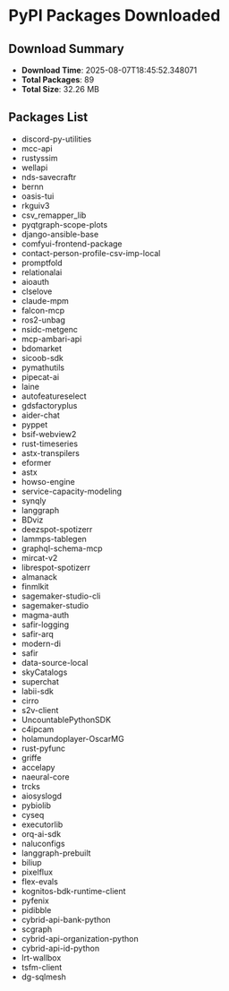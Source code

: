 # PyPI Packages Downloaded

## Download Summary
- **Download Time**: 2025-08-07T18:45:52.348071
- **Total Packages**: 89
- **Total Size**: 32.26 MB

## Packages List
- discord-py-utilities
- mcc-api
- rustyssim
- wellapi
- nds-savecraftr
- bernn
- oasis-tui
- rkguiv3
- csv_remapper_lib
- pyqtgraph-scope-plots
- django-ansible-base
- comfyui-frontend-package
- contact-person-profile-csv-imp-local
- promptfold
- relationalai
- aioauth
- clselove
- claude-mpm
- falcon-mcp
- ros2-unbag
- nsidc-metgenc
- mcp-ambari-api
- bdomarket
- sicoob-sdk
- pymathutils
- pipecat-ai
- laine
- autofeatureselect
- gdsfactoryplus
- aider-chat
- pyppet
- bsif-webview2
- rust-timeseries
- astx-transpilers
- eformer
- astx
- howso-engine
- service-capacity-modeling
- synqly
- langgraph
- BDviz
- deezspot-spotizerr
- lammps-tablegen
- graphql-schema-mcp
- mircat-v2
- librespot-spotizerr
- almanack
- finmlkit
- sagemaker-studio-cli
- sagemaker-studio
- magma-auth
- safir-logging
- safir-arq
- modern-di
- safir
- data-source-local
- skyCatalogs
- superchat
- labii-sdk
- cirro
- s2v-client
- UncountablePythonSDK
- c4ipcam
- holamundoplayer-OscarMG
- rust-pyfunc
- griffe
- accelapy
- naeural-core
- trcks
- aiosyslogd
- pybiolib
- cyseq
- executorlib
- orq-ai-sdk
- naluconfigs
- langgraph-prebuilt
- biliup
- pixelflux
- flex-evals
- kognitos-bdk-runtime-client
- pyfenix
- pidibble
- cybrid-api-bank-python
- scgraph
- cybrid-api-organization-python
- cybrid-api-id-python
- lrt-wallbox
- tsfm-client
- dg-sqlmesh
